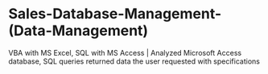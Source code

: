 # Sales-Database-Management-(Data-Management)

VBA with MS Excel, SQL with MS Access | Analyzed Microsoft Access database, SQL queries returned data the user requested with specifications
